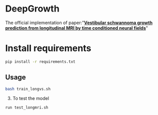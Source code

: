 # DeepGrowth
The official implementation of paper:"**[Vestibular schwannoma growth prediction from longitudinal MRI by time conditioned neural fields](https://arxiv.org/abs/2404.02614)**"

# Install requirements
```bash
pip install -r requirements.txt
```

## Usage
```bash
bash train_longvs.sh
```
3. To test the model
```bash
run test_longmri.sh
```
